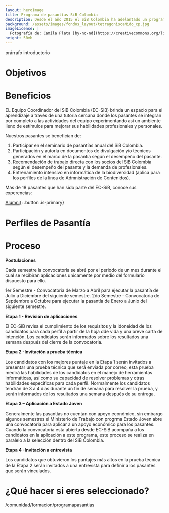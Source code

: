 ```yaml
---
layout: heroImage
title: Programa de pasantías SiB Colombia
description: Desde el año 2015 el SiB Colombia ha adelantado un programa de pasantías en sus diferentes líneas de trabajo.
background: /assets/images/fondos_layout/tetragoniscaNido_cp.jpg
imageLicense: |
  Fotografía de: Camila Plata [by-nc-nd](https://creativecommons.org/licenses/by-nc-nd/2.0/)  vía [Flickr](https://www.flickr.com/photos/camisilver/) 
height: 50vh
---
```


prárrafo introductorio


# Objetivos

# Beneficios

EL Equipo Coordinador del SiB Colombia (EC-SiB) brinda un espacio para el aprendizaje a través de una tutoria cercana donde los pasantes se integran por completo a las actividades del equipo experimentando así un ambiente lleno de estímulos para mejorar sus habilidades profesionales y personales.

Nuestros pasantes se benefician de:

1. Participar en el seminario de pasantías anual del SiB Colombia.
2. Participación y autoría en documentos de divulgación y/o técnicos generados en el marco de la pasantía según el desempeño del pasante.
3. Recomendación de trabajo directa con los socios del SiB Colombia según el desempeño del pasante y la demanda de profesionales.
4. Entrenamiento intensivo en informática de la biodiversidad (aplica para los perfiles de la línea de Admnistración de Contenidos).

Más de 18 pasantes que han sido parte del EC-SiB, conoce sus experencias:

[Alumni](/comunidad/formacion/alumni){: .button .is-primary}

# Perfiles de Pasantía


# Proceso

**Postulaciones**

  Cada semestre la convocatoria se abré por el periodo de un mes durante el cuál se recibiran aplicaciones unicamente por medio del formulario dispuesto para ello.
  
  1er Semestre -  Convocatoria de Marzo a Abril para ejecutar la pasantía de Julio a Diciembre del siguiente semestre.
  2do Semestre -  Convocatoria de Septiembre a Octubre para ejecutar la pasantía de Enero a Junio del siguiente semestre.

**Etapa 1 - Revisión de aplicaciones**

  El EC-SiB revisa el cumplimiento de los requisitos y la idoneidad de los candidatos para cada perfil a partir de la hoja dde vida y una breve carta de intención. 
  Los candidatos serán informados sobre los resultados una semana después del cierre de la convocatoria.
  
**Etapa 2 -Invitación a prueba técnica** 

  Los candidatos  con los mejores puntaje en la Etapa 1 serán invitados a presentar una prueba técnica que será enviada por correo, esta prueba medirá las
  habilidades de los candidatos en el manejo de herramientas informáticas, así como su capacidad de resolver problemas y otras habilidades específicas para cada
  perfil. 
  Normalmente los candidatos tendrán de 3 a 4 días durante un fin de semana para resolver la prueba, y serán informados de los resultados una semana después de su entrega. 

**Etapa 3 – Aplicación a Estado Joven**

 Generalmente las pasantías no cuentan con apoyo económico, sin embargo algunos semestres el Ministerio de Trabajo con progrma Estado Joven abre una convocatoria para aplicar a un apoyo económico para los pasantes.
 Cuando la convocatoria esta abierta desde EC-SiB acompaña a los candidatos en la aplicación a este programa, este proceso se realiza en paralelo a la selección dentro del SiB Colombia.

**Etapa 4 -Invitación a entrevista** 

  Los candidatos que obtuvieron los puntajes más altos en la prueba técnica de la Etapa 2 serán invitados a una entrevista para definir a los pasantes que serán vinculados.
  

# ¿Qué hacer si eres seleccionado?



/comunidad/formacion/programapasantias
